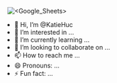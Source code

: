 ![<JavaScript>](https://img.shields.io/badge/JavaScript-8A2BE2) ![<SQL>](https://img.shields.io/badge/SQL-8A2BE2) ![<Google_Sheets>](https://img.shields.io/badge/Google_Sheets-AppScript-red) ![<Excel>](https://img.shields.io/badge/Excel-VBA-green)

- 👋 Hi, I’m @KatieHuc
- 👀 I’m interested in ...
- 🌱 I’m currently learning ...
- 💞️ I’m looking to collaborate on ...
- 📫 How to reach me ...
- 😄 Pronouns: ...
- ⚡ Fun fact: ...

<!---
KatieHuc/KatieHuc is a ✨ special ✨ repository because its `README.md` (this file) appears on your GitHub profile.
You can click the Preview link to take a look at your changes.
--->
